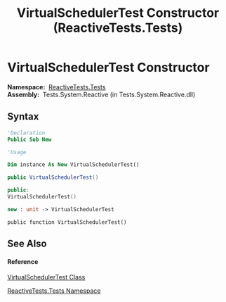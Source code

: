 ﻿---
title: VirtualSchedulerTest Constructor  (ReactiveTests.Tests)
TOCTitle: VirtualSchedulerTest Constructor
ms:assetid: M:ReactiveTests.Tests.VirtualSchedulerTest.#ctor
ms:mtpsurl: https://msdn.microsoft.com/en-us/library/reactivetests.tests.virtualschedulertest.virtualschedulertest(v=VS.103)
ms:contentKeyID: 36620713
ms.date: 06/28/2011
mtps_version: v=VS.103
f1_keywords:
- ReactiveTests.Tests.VirtualSchedulerTest.#ctor
- ReactiveTests.Tests.VirtualSchedulerTest.VirtualSchedulerTest
dev_langs:
- CSharp
- JScript
- VB
- FSharp
- c++
---

# VirtualSchedulerTest Constructor

**Namespace:**  [ReactiveTests.Tests](hh289046\(v=vs.103\).md)  
**Assembly:**  Tests.System.Reactive (in Tests.System.Reactive.dll)

## Syntax

``` vb
'Declaration
Public Sub New
```

``` vb
'Usage

Dim instance As New VirtualSchedulerTest()
```

``` csharp
public VirtualSchedulerTest()
```

``` c++
public:
VirtualSchedulerTest()
```

``` fsharp
new : unit -> VirtualSchedulerTest
```

``` jscript
public function VirtualSchedulerTest()
```

## See Also

#### Reference

[VirtualSchedulerTest Class](hh303544\(v=vs.103\).md)

[ReactiveTests.Tests Namespace](hh289046\(v=vs.103\).md)

